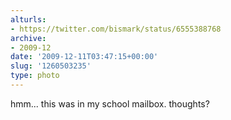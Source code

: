 ```yaml
---
alturls:
- https://twitter.com/bismark/status/6555388768
archive:
- 2009-12
date: '2009-12-11T03:47:15+00:00'
slug: '1260503235'
type: photo
---
```


hmm... this was in my school mailbox. thoughts?
